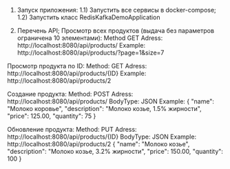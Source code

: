 1) Запуск приложения:
    1.1) Запустить все сервисы в docker-compose;
    1.2) Запустить класс RedisKafkaDemoApplication

2) Перечень API;
Просмотр всех продуктов (выдача без параметров ограничена 10 элементами):
    Method GET
    Adress: http://localhost:8080/api/products/
    Example: http://localhost:8080/api/products/?page=1&size=7

Просмотр продукта по ID:
    Method: GET
    Adress: http://localhost:8080/api/products/{ID}
    Example: http://localhost:8080/api/products/2

Создание продукта:
    Method: POST
    Adress: http://localhost:8080/api/products/
    BodyType: JSON
    Example:
{
"name": "Молоко коровье",
"description": "Молоко козье, 1.5% жирности",
"price": 125.00,
"quantity": 75
}

Обновление продукта:
    Method: PUT
    Adress: http://localhost:8080/api/products/{ID}
    BodyType: JSON
    Example: http://localhost:8080/api/products/2
{
"name": "Молоко козье",
"description": "Молоко козье, 3.2% жирности",
"price": 150.00,
"quantity": 100
}